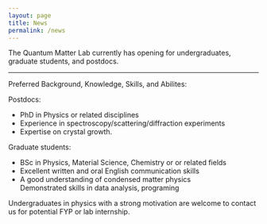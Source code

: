 ```yaml
---
layout: page
title: News
permalink: /news
---
```

<div>
<p>
The Quantum Matter Lab currently has opening for undergraduates, graduate students, and postdocs.
<hr>
</p>
<p>
Preferred Background, Knowledge, Skills, and Abilites:
</p>
<p>
Postdocs:<br>
<ul>
<li>PhD in Physics or related disciplines</li>
<li>Experience in spectroscopy/scattering/diffraction experiments</li>
<li>Expertise on crystal growth.</li>
</ul>
</p>
<p>
Graduate students:<br>
<ul>
<li>BSc in Physics, Material Science, Chemistry or or related fields</li>
<li>Excellent written and oral English communication skills</li>
<li>A good understanding of condensed matter physics</li>
Demonstrated skills in data analysis, programing
</ul>
</p>
<p>
Undergraduates in physics with a strong motivation are welcome to contact us for potential FYP or lab internship.
</p>
</div>